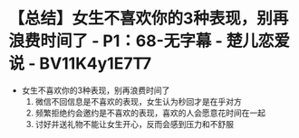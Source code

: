 # 【总结】女生不喜欢你的3种表现，别再浪费时间了 - P1：68-无字幕 - 楚儿恋爱说 - BV11K4y1E7T7

-   女生不喜欢你的3种表现，别再浪费时间了
    1.  微信不回信息是不喜欢的表现，女生认为秒回才是在乎对方
    2.  频繁拒绝约会邀约是不喜欢的表现，喜欢的人会愿意花时间在一起
    3.  讨好并送礼物不能让女生开心，反而会感到压力和不舒服